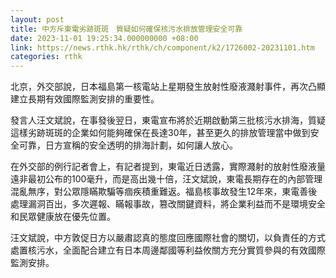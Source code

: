 ```yaml
---
layout: post
title: 中方斥東電劣跡斑斑　質疑如何確保核污水排放管理安全可靠
date: 2023-11-01 19:25:34.000000000 +08:00
link: https://news.rthk.hk/rthk/ch/component/k2/1726002-20231101.htm
categories: rthk
---
```


北京，外交部說，日本福島第一核電站上星期發生放射性廢液濺射事件，再次凸顯建立長期有效國際監測安排的重要性。

發言人汪文斌說，在事發後翌日，東電宣布將於近期啟動第三批核污水排海，質疑這樣劣跡斑斑的企業如何能夠確保在長達30年，甚至更久的排放管理當中做到安全可靠，日方宣稱的安全透明的排海計劃，如何讓人放心。

在外交部的例行記者會上，有記者提到，東電近日透露，實際濺射的放射性廢液量遠非最初公布的100毫升，而是高出幾十倍，汪文斌說，東電長期存在的內部管理混亂無序，對公眾隱瞞欺騙等痼疾積重難返。福島核事故發生12年來，東電善後處理漏洞百出，多次遲報、瞞報事故，篡改關鍵資料，將企業利益而不是環境安全和民眾健康放在優先位置。

汪文斌說，中方敦促日方以嚴肅認真的態度回應國際社會的關切，以負責任的方式處置核污水，全面配合建立有日本周邊鄰國等利益攸關方充分實質參與的有效國際監測安排。
